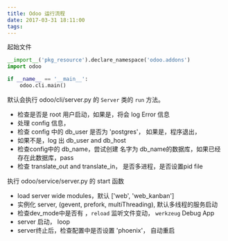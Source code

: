 ```yaml
---
title: Odoo 运行流程
date: 2017-03-31 18:11:00
tags:
---
```


起始文件
```python
__import__('pkg_resource').declare_namespace('odoo.addons')
import odoo

if __name__ == '__main__':
	odoo.cli.main()
```
默认会执行 odoo/cli/server.py 的 `Server` 类的 `run` 方法。

- 检查是否是 root 用户启动，如果是，将会 log Error 信息
- 处理 config 信息，
- 检查 config 中的 db_user 是否为 'postgres'， 如果是，程序退出，
- 如果不是，log 出 db_user and db_host
- 检查config中的 db_name，尝试创建 名字为 db_name的数据库，如果已经存在此数据库，pass
- 检查 translate_out and translate_in， 是否多进程，是否设置pid file

执行 odoo/service/server.py 的 start 函数

- load server wide modules，默认 ['web', 'web_kanban']
- 实例化 server, (gevent, prefork, multiThreading), 默认多线程的服务启动
- 检查dev_mode中是否有 ，`reload` 监听文件变动， `werkzeug` Debug App
- server 启动， loop   
- server终止后，检查配置中是否设置 'phoenix'， 自动重启

